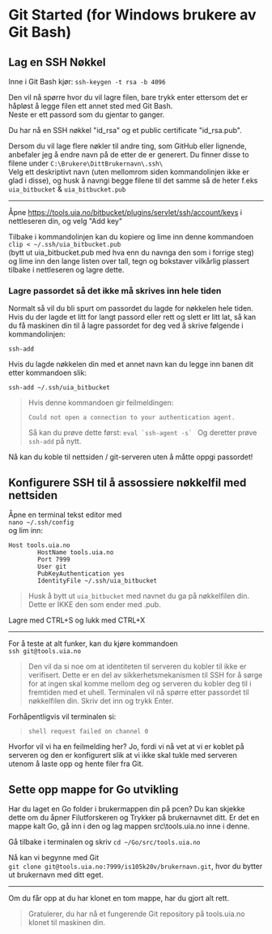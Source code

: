 # Git Started (for Windows brukere av Git Bash)

## Lag en SSH Nøkkel

Inne i Git Bash kjør:
```ssh-keygen -t rsa -b 4096```

Den vil nå spørre hvor du vil lagre filen, bare trykk enter ettersom det er håpløst å legge filen ett annet sted med Git Bash.  
Neste er ett passord som du gjentar to ganger.  

Du har nå en SSH nøkkel "id_rsa" og et public certificate "id_rsa.pub".

Dersom du vil lage flere nøkler til andre ting, som GitHub eller lignende, anbefaler jeg å endre navn på de etter de er generert. Du finner disse to filene under `C:\Brukere\DittBrukernavn\.ssh\`  
Velg ett deskriptivt navn (uten mellomrom siden kommandolinjen ikke er glad i disse), og husk å navngi begge filene til det samme så de heter f.eks `uia_bitbucket` & `uia_bitbucket.pub`  

---

Åpne <https://tools.uia.no/bitbucket/plugins/servlet/ssh/account/keys> i nettleseren din, og velg "Add key"

Tilbake i kommandolinjen kan du kopiere og lime inn denne kommandoen  
```clip < ~/.ssh/uia_bitbucket.pub```  
(bytt ut uia_bitbucket.pub med hva enn du navnga den som i forrige steg) og lime inn den lange listen over tall, tegn og bokstaver vilkårlig plassert  tilbake i nettleseren og lagre dette.


### Lagre passordet så det ikke må skrives inn hele tiden

Normalt så vil du bli spurt om passordet du lagde for nøkkelen hele tiden. 
Hvis du der lagde et litt for langt passord eller rett og slett er litt lat, så kan du få maskinen din til å lagre passordet for deg ved å skrive følgende i kommandolinjen:

```ssh-add```

Hvis du lagde nøkkelen din med et annet navn kan du legge inn banen dit etter kommandoen slik:

```ssh-add ~/.ssh/uia_bitbucket```


> Hvis denne kommandoen gir feilmeldingen:
> 
> `Could not open a connection to your authentication agent.`
>
> Så kan du prøve dette først:
> ```eval `ssh-agent -s` ```
> Og deretter prøve `ssh-add` på nytt.


Nå kan du koble til nettsiden / git-serveren uten å måtte oppgi passordet!


## Konfigurere SSH til å assossiere nøkkelfil med nettsiden

Åpne en terminal tekst editor med  
```nano ~/.ssh/config```  
og lim inn:

```config
Host tools.uia.no
        HostName tools.uia.no
        Port 7999
        User git
        PubKeyAuthentication yes
        IdentityFile ~/.ssh/uia_bitbucket
```

> Husk å bytt ut `uia_bitbucket` med navnet du ga på nøkkelfilen din. Dette er IKKE den som ender med .pub.

Lagre med CTRL+S og lukk med CTRL+X

---

For å teste at alt funker, kan du kjøre kommandoen  
```ssh git@tools.uia.no```  

> Den vil da si noe om at identiteten til serveren du kobler til ikke er verifisert. Dette er en del av sikkerhetsmekanismen til SSH for å sørge for at ingen skal komme mellom deg og serveren du kobler deg til i fremtiden med et uhell. Terminalen vil nå spørre etter passordet til nøkkelfilen din. Skriv det inn og trykk Enter.

Forhåpentligvis vil terminalen si:  
> `shell request failed on channel 0`  

Hvorfor vil vi ha en feilmelding her?
Jo, fordi vi nå vet at vi er koblet på serveren og den er konfigurert slik at vi ikke skal tukle med serveren utenom å laste opp og hente filer fra Git.

## Sette opp mappe for Go utvikling

Har du laget en Go folder i brukermappen din på pcen?
Du kan skjekke dette om du åpner Filutforskeren og Trykker på brukernavnet ditt. Er det en mappe kalt Go, gå inn i den og lag mappen src\tools.uia.no inne i denne.

Gå tilbake i terminalen og skriv `cd ~/Go/src/tools.uia.no`

Nå kan vi begynne med Git  
```git clone git@tools.uia.no:7999/is105k20v/brukernavn.git```, hvor du bytter ut brukernavn med ditt eget.

---

Om du får opp at du har klonet en tom mappe, har du gjort alt rett.

> Gratulerer, du har nå et fungerende Git repository på tools.uia.no klonet til maskinen din.

